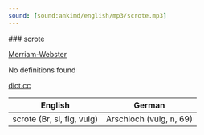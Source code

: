 ```yaml
---
sound: [sound:ankimd/english/mp3/scrote.mp3]
---
```


\### scrote

[Merriam-Webster](https://www.merriam-webster.com/dictionary/scrote)

No definitions found

[dict.cc](https://www.dict.cc/scrote)

| English        | German       |
| -------------- | ------------ |
| scrote (Br, sl, fig, vulg) | Arschloch (vulg, n, 69) |
